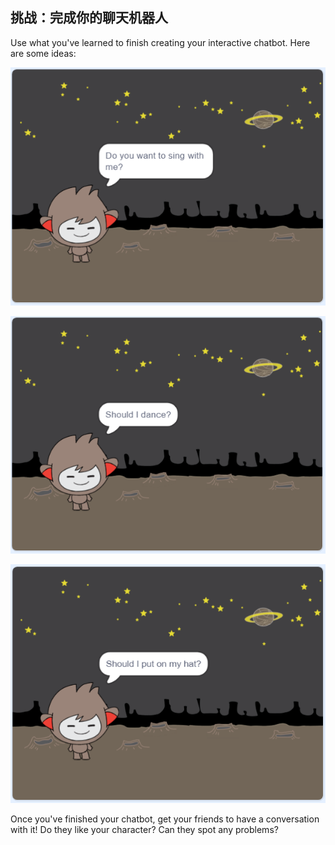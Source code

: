 ## 挑战：完成你的聊天机器人

Use what you've learned to finish creating your interactive chatbot. Here are some ideas:

![聊天机器人点子](images/chatbot-ideas1.png)

![聊天机器人点子](images/chatbot-ideas2.png)

![聊天机器人点子](images/chatbot-ideas3.png)

Once you've finished your chatbot, get your friends to have a conversation with it! Do they like your character? Can they spot any problems?